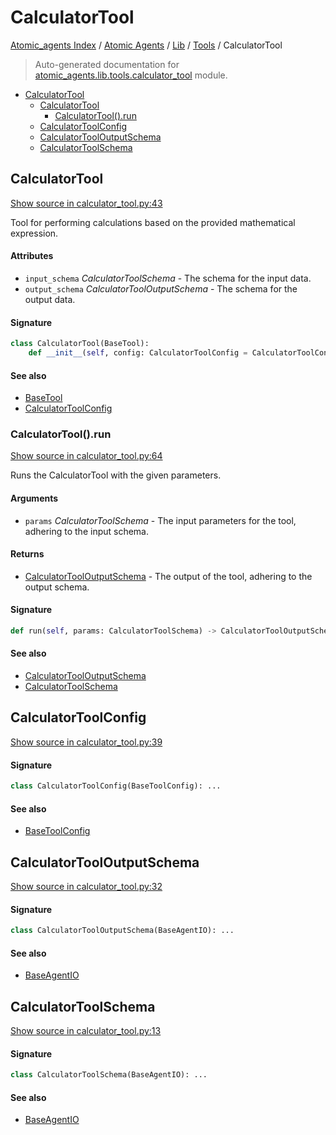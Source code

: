 # CalculatorTool

[Atomic_agents Index](../../../README.md#atomic_agents-index) / [Atomic Agents](../../index.md#atomic-agents) / [Lib](../index.md#lib) / [Tools](./index.md#tools) / CalculatorTool

> Auto-generated documentation for [atomic_agents.lib.tools.calculator_tool](../../../../../atomic_agents/lib/tools/calculator_tool.py) module.

- [CalculatorTool](#calculatortool)
  - [CalculatorTool](#calculatortool-1)
    - [CalculatorTool().run](#calculatortool()run)
  - [CalculatorToolConfig](#calculatortoolconfig)
  - [CalculatorToolOutputSchema](#calculatortooloutputschema)
  - [CalculatorToolSchema](#calculatortoolschema)

## CalculatorTool

[Show source in calculator_tool.py:43](../../../../../atomic_agents/lib/tools/calculator_tool.py#L43)

Tool for performing calculations based on the provided mathematical expression.

#### Attributes

- `input_schema` *CalculatorToolSchema* - The schema for the input data.
- `output_schema` *CalculatorToolOutputSchema* - The schema for the output data.

#### Signature

```python
class CalculatorTool(BaseTool):
    def __init__(self, config: CalculatorToolConfig = CalculatorToolConfig()): ...
```

#### See also

- [BaseTool](./base.md#basetool)
- [CalculatorToolConfig](#calculatortoolconfig)

### CalculatorTool().run

[Show source in calculator_tool.py:64](../../../../../atomic_agents/lib/tools/calculator_tool.py#L64)

Runs the CalculatorTool with the given parameters.

#### Arguments

- `params` *CalculatorToolSchema* - The input parameters for the tool, adhering to the input schema.

#### Returns

- [CalculatorToolOutputSchema](#calculatortooloutputschema) - The output of the tool, adhering to the output schema.

#### Signature

```python
def run(self, params: CalculatorToolSchema) -> CalculatorToolOutputSchema: ...
```

#### See also

- [CalculatorToolOutputSchema](#calculatortooloutputschema)
- [CalculatorToolSchema](#calculatortoolschema)



## CalculatorToolConfig

[Show source in calculator_tool.py:39](../../../../../atomic_agents/lib/tools/calculator_tool.py#L39)

#### Signature

```python
class CalculatorToolConfig(BaseToolConfig): ...
```

#### See also

- [BaseToolConfig](./base.md#basetoolconfig)



## CalculatorToolOutputSchema

[Show source in calculator_tool.py:32](../../../../../atomic_agents/lib/tools/calculator_tool.py#L32)

#### Signature

```python
class CalculatorToolOutputSchema(BaseAgentIO): ...
```

#### See also

- [BaseAgentIO](../../agents/base_agent.md#baseagentio)



## CalculatorToolSchema

[Show source in calculator_tool.py:13](../../../../../atomic_agents/lib/tools/calculator_tool.py#L13)

#### Signature

```python
class CalculatorToolSchema(BaseAgentIO): ...
```

#### See also

- [BaseAgentIO](../../agents/base_agent.md#baseagentio)